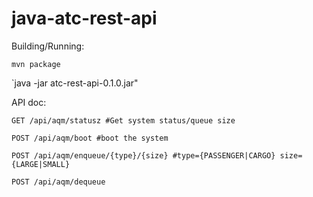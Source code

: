 # java-atc-rest-api

Building/Running:

`mvn package`

`java -jar atc-rest-api-0.1.0.jar"

API doc:

`GET /api/aqm/statusz #Get system status/queue size`

`POST /api/aqm/boot #boot the system`

`POST /api/aqm/enqueue/{type}/{size} #type={PASSENGER|CARGO} size={LARGE|SMALL}`

`POST /api/aqm/dequeue `
